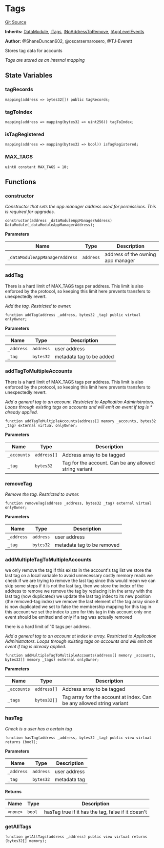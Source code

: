 # Tags
[Git Source](https://github.com/thrackle-io/forte-rules-engine/blob/870573a1cabb155592086e193c28d8b5f4d263c4/src/client/application/data/Tags.sol)

**Inherits:**
[DataModule](/src/client/application/data/DataModule.sol/abstract.DataModule.md), [ITags](/src/client/application/data/ITags.sol/interface.ITags.md), [INoAddressToRemove](/src/common/IErrors.sol/interface.INoAddressToRemove.md), [IAppLevelEvents](/src/common/IEvents.sol/interface.IAppLevelEvents.md)

**Author:**
@ShaneDuncan602, @oscarsernarosero, @TJ-Everett

Stores tag data for accounts

*Tags are stored as an internal mapping*


## State Variables
### tagRecords

```solidity
mapping(address => bytes32[]) public tagRecords;
```


### tagToIndex

```solidity
mapping(address => mapping(bytes32 => uint256)) tagToIndex;
```


### isTagRegistered

```solidity
mapping(address => mapping(bytes32 => bool)) isTagRegistered;
```


### MAX_TAGS

```solidity
uint8 constant MAX_TAGS = 10;
```


## Functions
### constructor

*Constructor that sets the app manager address used for permissions. This is required for upgrades.*


```solidity
constructor(address _dataModuleAppManagerAddress) DataModule(_dataModuleAppManagerAddress);
```
**Parameters**

|Name|Type|Description|
|----|----|-----------|
|`_dataModuleAppManagerAddress`|`address`|address of the owning app manager|


### addTag

There is a hard limit of MAX_TAGS tags per address. This limit is also enforced by the
protocol, so keeping this limit here prevents transfers to unexpectedly revert.

*Add the tag. Restricted to owner.*


```solidity
function addTag(address _address, bytes32 _tag) public virtual onlyOwner;
```
**Parameters**

|Name|Type|Description|
|----|----|-----------|
|`_address`|`address`|user address|
|`_tag`|`bytes32`|metadata tag to be added|


### addTagToMultipleAccounts

There is a hard limit of MAX_TAGS tags per address. This limit is also enforced by the
protocol, so keeping this limit here prevents transfers to unexpectedly revert.

*Add a general tag to an account. Restricted to Application Administrators. Loops through existing tags on accounts and will emit an event if tag is * already applied.*


```solidity
function addTagToMultipleAccounts(address[] memory _accounts, bytes32 _tag) external virtual onlyOwner;
```
**Parameters**

|Name|Type|Description|
|----|----|-----------|
|`_accounts`|`address[]`|Address array to be tagged|
|`_tag`|`bytes32`|Tag for the account. Can be any allowed string variant|


### removeTag

*Remove the tag. Restricted to owner.*


```solidity
function removeTag(address _address, bytes32 _tag) external virtual onlyOwner;
```
**Parameters**

|Name|Type|Description|
|----|----|-----------|
|`_address`|`address`|user address|
|`_tag`|`bytes32`|metadata tag to be removed|


### addMultipleTagToMultipleAccounts

we only remove the tag if this exists in the account's tag list
we store the last tag on a local variable to avoid unnecessary costly memory reads
we check if we are trying to remove the last tag since this would mean we can skip some steps
if it is not the last tag, then we store the index of the address to remove
we remove the tag by replacing it in the array with the last tag (now duplicated)
we update the last tag index to its new position (the removed-tag index)
we remove the last element of the tag array since it is now duplicated
we set to false the membership mapping for this tag in this account
we set the index to zero for this tag in this account
only one event should be emitted and only if a tag was actually removed

there is a hard limit of 10 tags per address.

*Add a general tag to an account at index in array. Restricted to Application Administrators. Loops through existing tags on accounts and will emit  an event if tag is already applied.*


```solidity
function addMultipleTagToMultipleAccounts(address[] memory _accounts, bytes32[] memory _tags) external onlyOwner;
```
**Parameters**

|Name|Type|Description|
|----|----|-----------|
|`_accounts`|`address[]`|Address array to be tagged|
|`_tags`|`bytes32[]`|Tag array for the account at index. Can be any allowed string variant|


### hasTag

*Check is a user has a certain tag*


```solidity
function hasTag(address _address, bytes32 _tag) public view virtual returns (bool);
```
**Parameters**

|Name|Type|Description|
|----|----|-----------|
|`_address`|`address`|user address|
|`_tag`|`bytes32`|metadata tag|

**Returns**

|Name|Type|Description|
|----|----|-----------|
|`<none>`|`bool`|hasTag true if it has the tag, false if it doesn't|


### getAllTags


```solidity
function getAllTags(address _address) public view virtual returns (bytes32[] memory);
```

